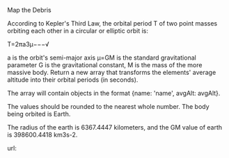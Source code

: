 Map the Debris

According to Kepler's Third Law, the orbital period  T  of two point masses orbiting each other in a circular or elliptic orbit is:

T=2πa3μ−−−√
 
a  is the orbit's semi-major axis
μ=GM  is the standard gravitational parameter
G  is the gravitational constant,
M  is the mass of the more massive body.
Return a new array that transforms the elements' average altitude into their orbital periods (in seconds).

The array will contain objects in the format {name: 'name', avgAlt: avgAlt}.

The values should be rounded to the nearest whole number. The body being orbited is Earth.

The radius of the earth is 6367.4447 kilometers, and the GM value of earth is 398600.4418 km3s-2.


url: 